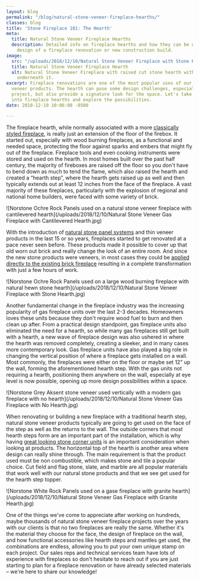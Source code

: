 ```yaml
---
layout: blog
permalink: "/blog/natural-stone-veneer-fireplace-hearths/"
classes: blog
title: 'Stone Fireplace 101: The Hearth'
meta:
  title: Natural Stone Veneer Fireplace Hearths
  description: Detailed info on fireplace hearths and how they can be used in the
    design of a fireplace renovation or new construction build.
image:
  src: "/uploads/2018/12/10/Natural Stone Veneer Fireplace with Stone Hearth.jpg"
  title: Natural Stone Veneer Fireplace Hearth
  alt: Natural Stone Veneer Fireplace with raised cut stone hearth with storage cubbies
    underneath it.
excerpt: Fireplace renovations are one of the most popular uses of our natural stone
  veneer products. The hearth can pose some design challenges, especially in a remodel
  project, but also provide a signature look for the space. Let's take a deep dive
  into fireplace hearths and explore the possibilities.
date: 2018-12-10 10:06:08 -0500

---
```

The fireplace hearth, while normally associated with a more [classically styled fireplace](https://www.norstoneusa.com/gallery/application/fireplace/), is really just an extension of the floor of the firebox. It started out, especially with wood burning fireplaces, as a functional and needed space, protecting the floor against sparks and embers that might fly out of the fireplace. Fireplace tools and even cooking instruments were stored and used on the hearth. In most homes built over the past half century, the majority of fireboxes are raised off the floor so you don't have to bend down as much to tend the flame, which also raised the hearth and created a “hearth step”, where the hearth gets raised up as well and then typically extends out at least 12 inches from the face of the fireplace. A vast majority of these fireplaces, particularly with the explosion of regional and national home builders, were faced with some variety of brick.

![Norstone Ochre Rock Panels used on a natural stone veneer fireplace with cantilevered hearth](/uploads/2018/12/10/Natural Stone Veneer Gas Fireplace with Cantilevered Hearth.jpg)

With the introduction of [natural stone panel systems](https://www.norstoneusa.com/) and thin veneer products in the last 15 or so years, fireplaces started to get renovated at a pace never seen before. These products made it possible to cover up that old worn out brick and really change the look of an entire room. And since the new stone products were veneers, in most cases they could be [applied directly to the existing brick fireplace](https://www.norstoneusa.com/blog/stone-veneer-over-brick-norstone-classroom-series/) resulting in a complete transformation with just a few hours of work.

![Norstone Ochre Rock Panels used on a large wood burning fireplace with natural hewn stone hearth](/uploads/2018/12/10/Natural Stone Veneer Fireplace with Stone Hearth.jpg)

Another fundamental change in the fireplace industry was the increasing popularity of gas fireplace units over the last 2-3 decades. Homeowners loves these units because they don't require wood fuel to burn and then clean up after.  From a practical design standpoint, gas fireplace units also eliminated the need for a hearth, so while many gas fireplaces still get built with a hearth, a new wave of fireplace design was also ushered in where the hearth was removed completely, creating a sleeker, and in many cases more contemporary look.  Gas fireplace units have also played a big role in changing the vertical position of where a fireplace gets installed on a wall.  Most commonly, the fireplaces were either on the floor or maybe set 12” up the wall, forming the aforementioned hearth step.  With the gas units not requiring a hearth, positioning them anywhere on the wall, especially at eye level is now possible, opening up more design possibilities within a space.

![Norstone Grey Aksent stone veneer used vertically with a modern gas fireplace with no hearth](/uploads/2018/12/10/Natural Stone Veneer Gas Fireplace with No Hearth.jpg)

When renovating or building a new fireplace with a traditional hearth step, natural stone veneer products typically are going to get used on the face of the step as well as the returns to the wall.  The outside corners that most hearth steps form are an important part of the installation, which is why having [great looking stone corner units](https://www.norstoneusa.com/blog/miter-cut-vs-corner-unit/) is an important consideration when looking at products.  The horizontal top of the hearth is another area where design can really shine through.  The main requirement is that the product used must be non combustible, which makes stone and tile a popular choice.  Cut field and flag stone, slate, and marble are all popular materials that work well with our natural stone products and that we see get used for the hearth step topper.

![Norstone White Rock Panels used on a gase fireplace with granite hearth](/uploads/2018/12/10/Natural Stone Veneer Gas Fireplace with Granite Hearth.jpg)

One of the things we've come to appreciate after working on hundreds, maybe thousands of natural stone veneer fireplace projects over the years with our clients is that no two fireplaces are really the same.  Whether it's the material they choose for the face, the design of fireplace on the wall, and how functional accessories like hearth steps and mantles get used, the combinations are endless, allowing you to put your own unique stamp on each project.  Our sales reps and technical services team have lots of experience with fireplaces so don't hesitate to reach out if you are just starting to plan for a fireplace renovation or have already selected materials – we're here to share our knowledge! 